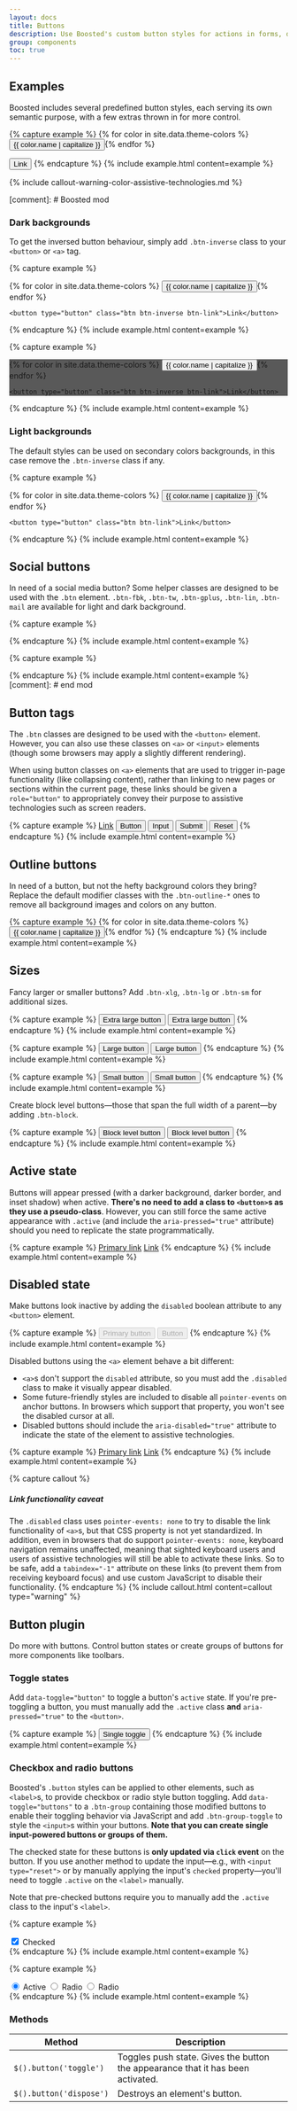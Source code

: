 ```yaml
---
layout: docs
title: Buttons
description: Use Boosted's custom button styles for actions in forms, dialogs, and more with support for multiple sizes, states, and more.
group: components
toc: true
---
```


## Examples

Boosted includes several predefined button styles, each serving its own semantic purpose, with a few extras thrown in for more control.

{% capture example %}
{% for color in site.data.theme-colors %}
<button type="button" class="btn btn-{{ color.name }}">{{ color.name | capitalize }}</button>{% endfor %}

<button type="button" class="btn btn-link">Link</button>
{% endcapture %}
{% include example.html content=example %}

{% include callout-warning-color-assistive-technologies.md %}

[comment]: # Boosted mod
### Dark backgrounds

To get the inversed button behaviour, simply add `.btn-inverse` class to your `<button>` or `<a>` tag.

{% capture example %}
<div class="bg-dark p-3">
    {% for color in site.data.theme-colors %}
    <button type="button" class="btn btn-inverse btn-{{ color.name }}">{{ color.name | capitalize }}</button>{% endfor %}

    <button type="button" class="btn btn-inverse btn-link">Link</button>
</div>
{% endcapture %}
{% include example.html content=example %}

{% capture example %}
<div class="p-3" style="background-color: #595959">
    {% for color in site.data.theme-colors %}
    <button type="button" class="btn btn-inverse btn-{{ color.name }}">{{ color.name | capitalize }}</button>{% endfor %}

    <button type="button" class="btn btn-inverse btn-link">Link</button>
</div>
{% endcapture %}
{% include example.html content=example %}

### Light backgrounds

The default styles can be used on secondary colors backgrounds, in this case remove the `.btn-inverse` class if any.

{% capture example %}
<div class="bg-light p-3">
    {% for color in site.data.theme-colors %}
    <button type="button" class="btn btn-{{ color.name }}">{{ color.name | capitalize }}</button>{% endfor %}

    <button type="button" class="btn btn-link">Link</button>
</div>
{% endcapture %}
{% include example.html content=example %}

## Social buttons

In need of a social media button? Some helper classes are designed to be used with the `.btn` element.
`.btn-fbk`, `.btn-tw`, `.btn-gplus`, `.btn-lin`, `.btn-mail` are available for light and dark background.

{% capture example %}
<div class="p-3">
    <a class="btn btn-fbk btn-social" href="#" aria-label="Facebook"></a> 
    <a class="btn btn-tw btn-social" href="#" aria-label="Twitter"></a> 
    <a class="btn btn-gplus btn-social" href="#" aria-label="Google Plus"></a>
    <a class="btn btn-lin btn-social" href="#" aria-label="Linkedin"></a>  
    <a class="btn btn-mail btn-social" href="#" aria-label="Mail"></a>
</div>
{% endcapture %}
{% include example.html content=example %}


{% capture example %}
<div class="bg-dark p-3">
    <a class="btn btn-fbk-inverse btn-social" href="#" aria-label="Facebook"></a> 
    <a class="btn btn-tw-inverse btn-social" href="#" aria-label="Twitter"></a> 
    <a class="btn btn-gplus-inverse btn-social" href="#" aria-label="Google Plus"></a>
    <a class="btn btn-lin-inverse btn-social" href="#" aria-label="Linkedin"></a>  
    <a class="btn btn-mail-inverse btn-social" href="#" aria-label="Mail"></a>
</div>
{% endcapture %}
{% include example.html content=example %}
[comment]: # end mod

## Button tags

The `.btn` classes are designed to be used with the `<button>` element. However, you can also use these classes on `<a>` or `<input>` elements (though some browsers may apply a slightly different rendering).

When using button classes on `<a>` elements that are used to trigger in-page functionality (like collapsing content), rather than linking to new pages or sections within the current page, these links should be given a `role="button"` to appropriately convey their purpose to assistive technologies such as screen readers.

{% capture example %}
<a class="btn btn-primary" href="#" role="button">Link</a>
<button class="btn btn-primary" type="submit">Button</button>
<input class="btn btn-primary" type="button" value="Input">
<input class="btn btn-primary" type="submit" value="Submit">
<input class="btn btn-primary" type="reset" value="Reset">
{% endcapture %}
{% include example.html content=example %}

## Outline buttons

In need of a button, but not the hefty background colors they bring? Replace the default modifier classes with the `.btn-outline-*` ones to remove all background images and colors on any button.

{% capture example %}
{% for color in site.data.theme-colors %}
<button type="button" class="btn btn-outline-{{ color.name }}">{{ color.name | capitalize }}</button>{% endfor %}
{% endcapture %}
{% include example.html content=example %}

## Sizes

Fancy larger or smaller buttons? Add `.btn-xlg`, `.btn-lg` or `.btn-sm` for additional sizes.

{% capture example %}
<button type="button" class="btn btn-primary btn-xlg">Extra large button</button>
<button type="button" class="btn btn-secondary btn-xlg">Extra large button</button>
{% endcapture %}
{% include example.html content=example %}

{% capture example %}
<button type="button" class="btn btn-primary btn-lg">Large button</button>
<button type="button" class="btn btn-secondary btn-lg">Large button</button>
{% endcapture %}
{% include example.html content=example %}

{% capture example %}
<button type="button" class="btn btn-primary btn-sm">Small button</button>
<button type="button" class="btn btn-secondary btn-sm">Small button</button>
{% endcapture %}
{% include example.html content=example %}

Create block level buttons—those that span the full width of a parent—by adding `.btn-block`.

{% capture example %}
<button type="button" class="btn btn-primary btn-lg btn-block">Block level button</button>
<button type="button" class="btn btn-secondary btn-lg btn-block">Block level button</button>
{% endcapture %}
{% include example.html content=example %}

## Active state

Buttons will appear pressed (with a darker background, darker border, and inset shadow) when active. **There's no need to add a class to `<button>`s as they use a pseudo-class**. However, you can still force the same active appearance with `.active` (and include the <code>aria-pressed="true"</code> attribute) should you need to replicate the state programmatically.

{% capture example %}
<a href="#" class="btn btn-primary btn-lg active" role="button" aria-pressed="true">Primary link</a>
<a href="#" class="btn btn-secondary btn-lg active" role="button" aria-pressed="true">Link</a>
{% endcapture %}
{% include example.html content=example %}

## Disabled state

Make buttons look inactive by adding the `disabled` boolean attribute to any `<button>` element.

{% capture example %}
<button type="button" class="btn btn-lg btn-primary" disabled>Primary button</button>
<button type="button" class="btn btn-secondary btn-lg" disabled>Button</button>
{% endcapture %}
{% include example.html content=example %}

Disabled buttons using the `<a>` element behave a bit different:

- `<a>`s don't support the `disabled` attribute, so you must add the `.disabled` class to make it visually appear disabled.
- Some future-friendly styles are included to disable all `pointer-events` on anchor buttons. In browsers which support that property, you won't see the disabled cursor at all.
- Disabled buttons should include the `aria-disabled="true"` attribute to indicate the state of the element to assistive technologies.

{% capture example %}
<a href="#" class="btn btn-primary btn-lg disabled" tabindex="-1" role="button" aria-disabled="true">Primary link</a>
<a href="#" class="btn btn-secondary btn-lg disabled" tabindex="-1" role="button" aria-disabled="true">Link</a>
{% endcapture %}
{% include example.html content=example %}

{% capture callout %}
##### Link functionality caveat

The `.disabled` class uses `pointer-events: none` to try to disable the link functionality of `<a>`s, but that CSS property is not yet standardized. In addition, even in browsers that do support `pointer-events: none`, keyboard navigation remains unaffected, meaning that sighted keyboard users and users of assistive technologies will still be able to activate these links. So to be safe, add a `tabindex="-1"` attribute on these links (to prevent them from receiving keyboard focus) and use custom JavaScript to disable their functionality.
{% endcapture %}
{% include callout.html content=callout type="warning" %}

## Button plugin

Do more with buttons. Control button states or create groups of buttons for more components like toolbars.

### Toggle states

Add `data-toggle="button"` to toggle a button's `active` state. If you're pre-toggling a button, you must manually add the `.active` class **and** `aria-pressed="true"` to the `<button>`.

{% capture example %}
<button type="button" class="btn btn-primary" data-toggle="button" aria-pressed="false">
  Single toggle
</button>
{% endcapture %}
{% include example.html content=example %}

### Checkbox and radio buttons

Boosted's `.button` styles can be applied to other elements, such as `<label>`s, to provide checkbox or radio style button toggling. Add `data-toggle="buttons"` to a `.btn-group` containing those modified buttons to enable their toggling behavior via JavaScript and add `.btn-group-toggle` to style the `<input>`s within your buttons. **Note that you can create single input-powered buttons or groups of them.**

The checked state for these buttons is **only updated via `click` event** on the button. If you use another method to update the input—e.g., with `<input type="reset">` or by manually applying the input's `checked` property—you'll need to toggle `.active` on the `<label>` manually.

Note that pre-checked buttons require you to manually add the `.active` class to the input's `<label>`.

{% capture example %}
<div class="btn-group-toggle" data-toggle="buttons">
  <label class="btn btn-secondary active">
    <input type="checkbox" checked autocomplete="off"> Checked
  </label>
</div>
{% endcapture %}
{% include example.html content=example %}

{% capture example %}
<div class="btn-group btn-group-toggle" data-toggle="buttons">
  <label class="btn btn-secondary active">
    <input type="radio" name="options" id="option1" autocomplete="off" checked> Active
  </label>
  <label class="btn btn-secondary">
    <input type="radio" name="options" id="option2" autocomplete="off"> Radio
  </label>
  <label class="btn btn-secondary">
    <input type="radio" name="options" id="option3" autocomplete="off"> Radio
  </label>
</div>
{% endcapture %}
{% include example.html content=example %}

### Methods

| Method | Description |
| --- | --- |
| `$().button('toggle')` | Toggles push state. Gives the button the appearance that it has been activated. |
| `$().button('dispose')` | Destroys an element's button. |
